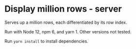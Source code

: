 # Display million rows - server

Serves up a million rows, each differentiated by its row index.

Run with Node 12, npm 6, and yarn 1. Other versions not tested.


Run `yarn install` to install dependencies.